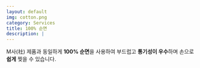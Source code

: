 ```yaml
---
layout: default
img: cotton.png
category: Services
title: 100% 순면
description: |
---
```

  M사(社) 제품과 동일하게 **100% 순면**을 사용하여 부드럽고 **통기성이 우수**하며 손으로 **쉽게** 찢을 수 있습니다.